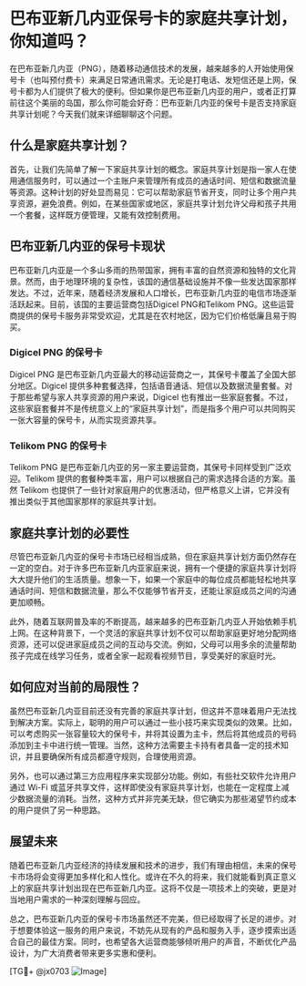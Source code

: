 # 巴布亚新几内亚保号卡的家庭共享计划，你知道吗？

在巴布亚新几内亚（PNG），随着移动通信技术的发展，越来越多的人开始使用保号卡（也叫预付费卡）来满足日常通讯需求。无论是打电话、发短信还是上网，保号卡都为人们提供了极大的便利。但如果你是巴布亚新几内亚的用户，或者正打算前往这个美丽的岛国，那么你可能会好奇：巴布亚新几内亚的保号卡是否支持家庭共享计划呢？今天我们就来详细聊聊这个问题。

## 什么是家庭共享计划？

首先，让我们先简单了解一下家庭共享计划的概念。家庭共享计划是指一家人在使用通信服务时，可以通过一个主账户来管理所有成员的通话时间、短信和数据流量等资源。这种计划的好处显而易见：它可以帮助家庭节省开支，同时让多个用户共享资源，避免浪费。例如，在某些国家或地区，家庭共享计划允许父母和孩子共用一个套餐，这样既方便管理，又能有效控制费用。

## 巴布亚新几内亚的保号卡现状

巴布亚新几内亚是一个多山多雨的热带国家，拥有丰富的自然资源和独特的文化背景。然而，由于地理环境的复杂性，该国的通信基础设施并不像一些发达国家那样发达。不过，近年来，随着经济发展和人口增长，巴布亚新几内亚的电信市场逐渐活跃起来。目前，该国的主要运营商包括Digicel PNG和Telikom PNG。这些运营商提供的保号卡服务非常受欢迎，尤其是在农村地区，因为它们价格低廉且易于购买。

### Digicel PNG 的保号卡

Digicel PNG 是巴布亚新几内亚最大的移动运营商之一，其保号卡覆盖了全国大部分地区。Digicel 提供多种套餐选择，包括语音通话、短信以及数据流量套餐。对于那些希望与家人共享资源的用户来说，Digicel 也有推出一些家庭套餐。不过，这些家庭套餐并不是传统意义上的“家庭共享计划”，而是指多个用户可以共同购买一张大容量的保号卡，从而实现资源共享。

### Telikom PNG 的保号卡

Telikom PNG 是巴布亚新几内亚的另一家主要运营商，其保号卡同样受到广泛欢迎。Telikom 提供的套餐种类丰富，用户可以根据自己的需求选择合适的方案。虽然 Telikom 也提供了一些针对家庭用户的优惠活动，但严格意义上讲，它并没有推出类似于其他国家那样的家庭共享计划。

## 家庭共享计划的必要性

尽管巴布亚新几内亚的保号卡市场已经相当成熟，但在家庭共享计划方面仍然存在一定的空白。对于许多巴布亚新几内亚家庭来说，拥有一个便捷的家庭共享计划将大大提升他们的生活质量。想象一下，如果一个家庭中的每位成员都能轻松地共享通话时间、短信和数据流量，那么不仅能够节省开支，还能让家庭成员之间的沟通更加顺畅。

此外，随着互联网普及率的不断提高，越来越多的巴布亚新几内亚人开始依赖手机上网。在这种背景下，一个灵活的家庭共享计划不仅可以帮助家庭更好地分配网络资源，还可以促进家庭成员之间的互动与交流。例如，父母可以用多余的流量帮助孩子完成在线学习任务，或者全家一起观看视频节目，享受美好的家庭时光。

## 如何应对当前的局限性？

虽然巴布亚新几内亚目前还没有完善的家庭共享计划，但这并不意味着用户无法找到解决方案。实际上，聪明的用户可以通过一些小技巧来实现类似的效果。比如，可以考虑购买一张容量较大的保号卡，并将其设置为主卡，然后将其他成员的号码添加到主卡中进行统一管理。当然，这种方法需要主卡持有者具备一定的技术知识，并且要确保所有成员都遵守规则，合理使用资源。

另外，也可以通过第三方应用程序来实现部分功能。例如，有些社交软件允许用户通过 Wi-Fi 或蓝牙共享文件，这样即使没有家庭共享计划，也能在一定程度上减少数据流量的消耗。当然，这种方式并非完美无缺，但它确实为那些渴望节约成本的用户提供了另一种思路。

## 展望未来

随着巴布亚新几内亚经济的持续发展和技术的进步，我们有理由相信，未来的保号卡市场将会变得更加多样化和人性化。或许在不久的将来，我们就能看到真正意义上的家庭共享计划出现在巴布亚新几内亚。这将不仅是一项技术上的突破，更是对当地用户需求的一种深刻理解与回应。

总之，巴布亚新几内亚的保号卡市场虽然还不完美，但已经取得了长足的进步。对于想要体验这一服务的用户来说，不妨先从现有的产品和服务入手，逐步摸索出适合自己的最佳方案。同时，也希望各大运营商能够倾听用户的声音，不断优化产品设计，为广大消费者带来更多实惠和便利。

[TG💪+ @jx0703 ![Image](https://github.com/user-attachments/assets/dbca1d08-cadb-493c-b0ec-ad6f7a83f270)]